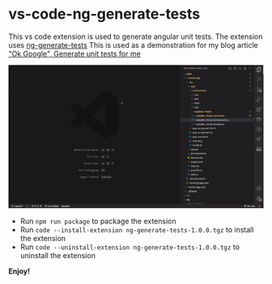 # vs-code-ng-generate-tests

This vs code extension is used to generate angular unit tests. The extension uses [ng-generate-tests](https://github.com/kood-codes/ng-generate-tests) This is used as a demonstration for my blog article ["Ok Google", Generate unit tests for me](https://blog.kood.dev/)

![Demo](./vs-code-ng-gen-test.gif "ng gen tests gif")

* Run `npm run package` to package the extension
* Run `code --install-extension ng-generate-tests-1.0.0.tgz` to install the extension 
* Run `code --uninstall-extension ng-generate-tests-1.0.0.tgz` to uninstall the extension

**Enjoy!**
